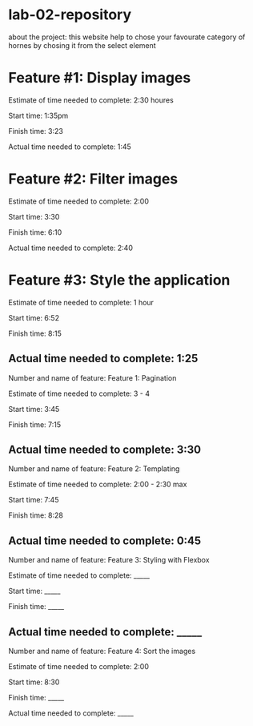 # lab-02-repository
about the project:
this website help to chose your favourate category of hornes
by chosing it from the select element

# Feature #1: Display images

Estimate of time needed to complete: 2:30 houres

Start time: 1:35pm

Finish time: 3:23

Actual time needed to complete: 1:45

# Feature #2: Filter images

Estimate of time needed to complete: 2:00

Start time: 3:30

Finish time: 6:10

Actual time needed to complete: 2:40

# Feature #3: Style the application

Estimate of time needed to complete: 1 hour

Start time: 6:52

Finish time: 8:15

Actual time needed to complete: 1:25
--------------------------------------------------------------------------------------------------------
Number and name of feature: Feature 1: Pagination

Estimate of time needed to complete: 3 - 4

Start time: 3:45

Finish time: 7:15

Actual time needed to complete: 3:30
--------------------------------------------------
Number and name of feature: Feature 2: Templating

Estimate of time needed to complete: 2:00 - 2:30 max

Start time: 7:45

Finish time: 8:28

Actual time needed to complete: 0:45
--------------------------------------------------
Number and name of feature: Feature 3: Styling with Flexbox

Estimate of time needed to complete: _____

Start time: _____

Finish time: _____

Actual time needed to complete: _____
--------------------------------------------------
Number and name of feature: Feature 4: Sort the images

Estimate of time needed to complete: 2:00

Start time: 8:30

Finish time: _____

Actual time needed to complete: _____

